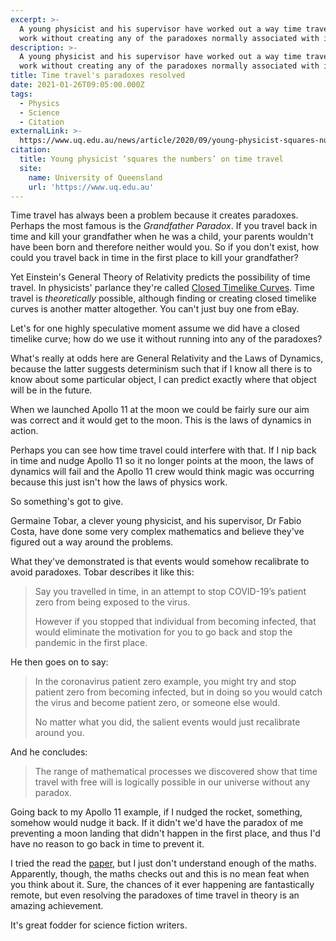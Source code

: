 ```yaml
---
excerpt: >-
  A young physicist and his supervisor have worked out a way time travel might
  work without creating any of the paradoxes normally associated with it.
description: >-
  A young physicist and his supervisor have worked out a way time travel might
  work without creating any of the paradoxes normally associated with it.
title: Time travel's paradoxes resolved
date: 2021-01-26T09:05:00.000Z
tags:
  - Physics
  - Science
  - Citation
externalLink: >-
  https://www.uq.edu.au/news/article/2020/09/young-physicist-squares-numbers’-time-travel
citation:
  title: Young physicist ‘squares the numbers’ on time travel
  site:
    name: University of Queensland
    url: 'https://www.uq.edu.au'
---
```

Time travel has always been a problem because it creates paradoxes. Perhaps the most famous is the *Grandfather Paradox*. If you travel back in time and kill your grandfather when he was a child, your parents wouldn't have been born and therefore neither would you. So if you don't exist, how could you travel back in time in the first place to kill your grandfather?

Yet Einstein's General Theory of Relativity predicts the possibility of time travel. In physicists' parlance they're called [Closed Timelike Curves](https://en.wikipedia.org/wiki/Closed_timelike_curve). Time travel is *theoretically* possible, although finding or creating closed timelike curves is another matter altogether. You can't just buy one from eBay.

Let's for one highly speculative moment assume we did have a closed timelike curve; how do we use it without running into any of the paradoxes?

What's really at odds here are General Relativity and the Laws of Dynamics, because the latter suggests determinism such that if I know all there is to know about some particular object, I can predict exactly where that object will be in the future. 

When we launched Apollo 11 at the moon we could be fairly sure our aim was correct and it would get to the moon. This is the laws of dynamics in action.

Perhaps you can see how time travel could interfere with that. If I nip back in time and nudge Apollo 11 so it no longer points at the moon, the laws of dynamics will fail and the Apollo 11 crew would think magic was occurring because this just isn't how the laws of physics work.

So something's got to give.

Germaine Tobar, a clever young physicist, and his supervisor, Dr Fabio Costa, have done some very complex mathematics and believe they've figured out a way around the problems.

What they've demonstrated is that events would somehow recalibrate to avoid paradoxes. Tobar describes it like this:

> Say you travelled in time, in an attempt to stop COVID-19’s patient zero from being exposed to the virus.
> 
> However if you stopped that individual from becoming infected, that would eliminate the motivation for you to go back and stop the pandemic in the first place.

He then goes on to say:

> In the coronavirus patient zero example, you might try and stop patient zero from becoming infected, but in doing so you would catch the virus and become patient zero, or someone else would.
> 
> No matter what you did, the salient events would just recalibrate around you.

And he concludes:

> The range of mathematical processes we discovered show that time travel with free will is logically possible in our universe without any paradox.

Going back to my Apollo 11 example, if I nudged the rocket, something, somehow would nudge it back. If it didn't we'd have the paradox of me preventing a moon landing that didn't happen in the first place, and thus I'd have no reason to go back in time to prevent it.

I tried the read the [paper](https://iopscience.iop.org/article/10.1088/1361-6382/aba4bc), but I just don't understand enough of the maths. Apparently, though, the maths checks out and this is no mean feat when you think about it. Sure, the chances of it ever happening are fantastically remote, but even resolving the paradoxes of time travel in theory is an amazing achievement.

It's great fodder for science fiction writers.



